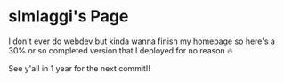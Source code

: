 # slmlaggi's Page

I don't ever do webdev but kinda wanna finish my homepage so here's a 30% or so completed version that I deployed for no reason 🔥

See y'all in 1 year for the next commit!!

